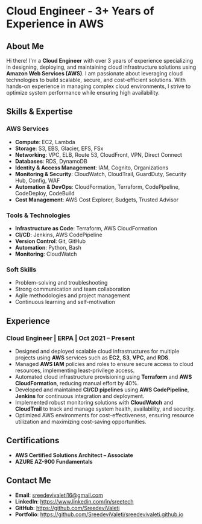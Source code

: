 # Cloud Engineer - 3+ Years of Experience in AWS

## About Me
Hi there! I'm a **Cloud Engineer** with over 3 years of experience specializing in designing, deploying, and maintaining cloud infrastructure solutions using **Amazon Web Services (AWS)**. I am passionate about leveraging cloud technologies to build scalable, secure, and cost-efficient solutions. With hands-on experience in managing complex cloud environments, I strive to optimize system performance while ensuring high availability.

## Skills & Expertise

### AWS Services
- **Compute**: EC2, Lambda
- **Storage**: S3, EBS, Glacier, EFS, FSx
- **Networking**: VPC, ELB, Route 53, CloudFront, VPN, Direct Connect
- **Databases**: RDS, DynamoDB
- **Identity & Access Management**: IAM, Cognito, Organizations
- **Monitoring & Security**: CloudWatch, CloudTrail, GuardDuty, Security Hub, Config, WAF
- **Automation & DevOps**: CloudFormation, Terraform, CodePipeline, CodeDeploy, CodeBuild
- **Cost Management**: AWS Cost Explorer, Budgets, Trusted Advisor

### Tools & Technologies
- **Infrastructure as Code**: Terraform, AWS CloudFormation
- **CI/CD**: Jenkins, AWS CodePipeline
- **Version Control**: Git, GitHub
- **Automation**: Python, Bash
- **Monitoring**: CloudWatch

### Soft Skills
- Problem-solving and troubleshooting
- Strong communication and team collaboration
- Agile methodologies and project management
- Continuous learning and self-motivation

## Experience

### Cloud Engineer | ERPA | Oct 2021 – Present
- Designed and deployed scalable cloud infrastructures for multiple projects using **AWS** services such as **EC2**, **S3**, **VPC**, and **RDS**.
- Managed **AWS IAM** policies and roles to ensure secure access to cloud resources, implementing least-privilege access.
- Automated cloud infrastructure provisioning using **Terraform** and **AWS CloudFormation**, reducing manual effort by 40%.
- Developed and maintained **CI/CD pipelines** using **AWS CodePipeline**, **Jenkins** for continuous integration and deployment.
- Implemented robust monitoring solutions with **CloudWatch** and **CloudTrail** to track and manage system health, availability, and security.
- Optimized AWS environments for cost-effectiveness, ensuring resource utilization and maximizing cost-saving opportunities.

## Certifications
- **AWS Certified Solutions Architect – Associate**
- **AZURE AZ-900 Fundamentals** 

## Contact Me
- **Email**: sreedevivaleti16@gmail.com
- **LinkedIn**: https://www.linkedin.com/in/sreetech
- **GitHub**: https://github.com/SreedeviValeti
- **Portfolio**: https://github.com/SreedeviValeti/sreedevivaleti.github.io
